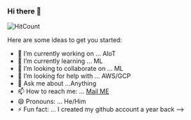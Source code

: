### Hi there 👋

![HitCount](http://hits.dwyl.com/ioeshu/ioeshu.svg)

Here are some ideas to get you started:

- 🔭 I’m currently working on ... AIoT
- 🌱 I’m currently learning ... ML
- 👯 I’m looking to collaborate on ... ML
- 🤔 I’m looking for help with ... AWS/GCP
- 💬 Ask me about ...Anything
- 📫 How to reach me: ... [Mail ME](mailto:a.eswar954@gmail.com)
- 😄 Pronouns: ... He/Him
- ⚡ Fun fact: ... I created my github account a year back 
-->
